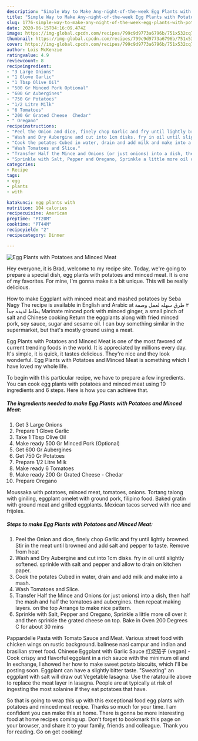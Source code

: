 ```yaml
---
description: "Simple Way to Make Any-night-of-the-week Egg Plants with Potatoes and Minced Meat"
title: "Simple Way to Make Any-night-of-the-week Egg Plants with Potatoes and Minced Meat"
slug: 1776-simple-way-to-make-any-night-of-the-week-egg-plants-with-potatoes-and-minced-meat
date: 2020-06-15T04:16:09.474Z
image: https://img-global.cpcdn.com/recipes/799c9d9773a6796b/751x532cq70/egg-plants-with-potatoes-and-minced-meat-recipe-main-photo.jpg
thumbnail: https://img-global.cpcdn.com/recipes/799c9d9773a6796b/751x532cq70/egg-plants-with-potatoes-and-minced-meat-recipe-main-photo.jpg
cover: https://img-global.cpcdn.com/recipes/799c9d9773a6796b/751x532cq70/egg-plants-with-potatoes-and-minced-meat-recipe-main-photo.jpg
author: Lois McKenzie
ratingvalue: 4.9
reviewcount: 8
recipeingredient:
- "3 Large Onions"
- "1 Glove Garlic"
- "1 Tbsp Olive Oil"
- "500 Gr Minced Pork Optional"
- "600 Gr Aubergines"
- "750 Gr Potatoes"
- "1/2 Litre Milk"
- "6 Tomatoes"
- "200 Gr Grated Cheese  Chedar"
- " Oregano"
recipeinstructions:
- "Peel the Onion and dice, finely chop Garlic and fry until lightly browned. Stir in the meat until browned and add salt and pepper to taste. Remove from heat"
- "Wash and Dry Aubergine and cut into 1cm disks. fry in oil until slightly softened. sprinkle with salt and pepper and allow to drain on kitchen paper."
- "Cook the potates Cubed in water, drain and add milk and make into a mash."
- "Wash Tomatoes and Slice."
- "Transfer Half the Mince and Onions (or just onions) into a dish, then half the mash and half the tomatoes and aubergines. then repeat making layers. on the top Arrange to make nice pattern."
- "Sprinkle with Salt, Pepper and Oregano, Sprinkle a little more oil over it and then sprinkle the grated cheese on top. Bake in Oven 200 Degrees C for about 30 mins"
categories:
- Recipe
tags:
- egg
- plants
- with

katakunci: egg plants with 
nutrition: 104 calories
recipecuisine: American
preptime: "PT20M"
cooktime: "PT44M"
recipeyield: "2"
recipecategory: Dinner

---
```



![Egg Plants with Potatoes and Minced Meat](https://img-global.cpcdn.com/recipes/799c9d9773a6796b/751x532cq70/egg-plants-with-potatoes-and-minced-meat-recipe-main-photo.jpg)

Hey everyone, it is Brad, welcome to my recipe site. Today, we're going to prepare a special dish, egg plants with potatoes and minced meat. It is one of my favorites. For mine, I'm gonna make it a bit unique. This will be really delicious.

How to make Eggplant with minced meat and mashed potatoes by Seba Nagy The recipe is available in English and Arabic at ٣ طرق سهله لعمل وصفة بطاط لذيذه جداً Marinate minced pork with minced ginger, a small pinch of salt and Chinese cooking Return the eggplants along with fried minced pork, soy sauce, sugar and sesame oil. I can buy something similar in the supermarket, but that&#39;s mostly ground using a meat.

Egg Plants with Potatoes and Minced Meat is one of the most favored of current trending foods in the world. It is appreciated by millions every day. It's simple, it is quick, it tastes delicious. They're nice and they look wonderful. Egg Plants with Potatoes and Minced Meat is something which I have loved my whole life.


To begin with this particular recipe, we have to prepare a few ingredients. You can cook egg plants with potatoes and minced meat using 10 ingredients and 6 steps. Here is how you can achieve that.

<!--inarticleads1-->

##### The ingredients needed to make Egg Plants with Potatoes and Minced Meat:

1. Get 3 Large Onions
1. Prepare 1 Glove Garlic
1. Take 1 Tbsp Olive Oil
1. Make ready 500 Gr Minced Pork (Optional)
1. Get 600 Gr Aubergines
1. Get 750 Gr Potatoes
1. Prepare 1/2 Litre Milk
1. Make ready 6 Tomatoes
1. Make ready 200 Gr Grated Cheese - Chedar
1. Prepare  Oregano


Moussaka with potatoes, minced meat, tomatoes, onions. Tortang talong with giniling, eggplant omelet with ground pork, filipino food. Baked gratin with ground meat and grilled eggplants. Mexican tacos served with rice and frijoles. 

<!--inarticleads2-->

##### Steps to make Egg Plants with Potatoes and Minced Meat:

1. Peel the Onion and dice, finely chop Garlic and fry until lightly browned. Stir in the meat until browned and add salt and pepper to taste. Remove from heat
1. Wash and Dry Aubergine and cut into 1cm disks. fry in oil until slightly softened. sprinkle with salt and pepper and allow to drain on kitchen paper.
1. Cook the potates Cubed in water, drain and add milk and make into a mash.
1. Wash Tomatoes and Slice.
1. Transfer Half the Mince and Onions (or just onions) into a dish, then half the mash and half the tomatoes and aubergines. then repeat making layers. on the top Arrange to make nice pattern.
1. Sprinkle with Salt, Pepper and Oregano, Sprinkle a little more oil over it and then sprinkle the grated cheese on top. Bake in Oven 200 Degrees C for about 30 mins


Pappardelle Pasta with Tomato Sauce and Meat. Various street food with chicken wings on rustic background. balinese nasi campur and indian and brasilian street food. Chinese Eggplant with Garlic Sauce 红烧茄子 (vegan) - Cook crispy and flavorful eggplant in a rich sauce with the minimum oil and In exchange, I showed her how to make sweet potato biscuits, which I&#39;ll be posting soon. Eggplant can have a slightly bitter taste. &#34;Sweating&#34; an eggplant with salt will draw out Vegetable lasagna: Use the ratatouille above to replace the meat layer in lasagna. People are at typically at risk of ingesting the most solanine if they eat potatoes that have. 

So that is going to wrap this up with this exceptional food egg plants with potatoes and minced meat recipe. Thanks so much for your time. I am confident you can make this at home. There is gonna be more interesting food at home recipes coming up. Don't forget to bookmark this page on your browser, and share it to your family, friends and colleague. Thank you for reading. Go on get cooking!
